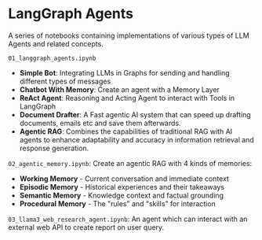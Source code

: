 # LangGraph Agents
A series of notebooks containing implementations of various types of LLM Agents and related concepts.

`01_langgraph_agents.ipynb`

- **Simple Bot**: Integrating LLMs in Graphs for sending and handling different types of messages
- **Chatbot With Memory**: Create an agent with a Memory Layer
- **ReAct Agent**: Reasoning and Acting Agent to interact with Tools in LangGraph
- **Document Drafter**: A Fast agentic AI system that can speed up drafting documents, emails etc and save them afterwards.
- **Agentic RAG**: Combines the capabilities of traditional RAG with AI agents to enhance adaptability and accuracy in information retrieval and response generation.

`02_agentic_memory.ipynb`:
Create an agentic RAG with 4 kinds of memories:
- **Working Memory** - Current conversation and immediate context
- **Episodic Memory** - Historical experiences and their takeaways
- **Semantic Memory** - Knowledge context and factual grounding
- **Procedural Memory** - The "rules" and "skills" for interaction

`03_llama3_web_research_agent.ipynb`: An agent which can interact with an external web API to create report on user query.

